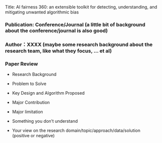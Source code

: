 

Title: AI fairness 360: an extensible toolkit for detecting, understanding, and mitigating unwanted algorithmic bias

### Publication: Conference/Journal (a little bit of background about the conference/journal is also good)

### Author：XXXX (maybe some research background about the research team, like what they focus, … et al)

  
### Paper Review
- Research Background



- Problem to Solve


- Key Design and Algorithm Proposed


- Major Contribution

  
- Major limitation

  

- Something you don’t understand

  

- Your view on the research domain/topic/approach/data/solution  (positive or negative)
